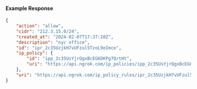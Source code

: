 <!-- Code generated for API Clients. DO NOT EDIT. -->

#### Example Response

```json
{
	"action": "allow",
	"cidr": "212.3.15.0/24",
	"created_at": "2024-02-07T17:37:20Z",
	"description": "nyc office",
	"id": "ipr_2c35UzjkH7vUFzul5TzoL9eImce",
	"ip_policy": {
		"id": "ipp_2c35UsYjrQgxBcEG6DKPg7QrtHt",
		"uri": "https://api.ngrok.com/ip_policies/ipp_2c35UsYjrQgxBcEG6DKPg7QrtHt"
	},
	"uri": "https://api.ngrok.com/ip_policy_rules/ipr_2c35UzjkH7vUFzul5TzoL9eImce"
}
```
